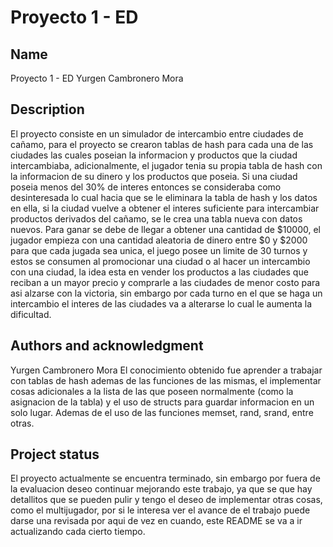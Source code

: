 # Proyecto 1 - ED


## Name
Proyecto 1 - ED
Yurgen Cambronero Mora

## Description
El proyecto consiste en un simulador de intercambio entre ciudades de cañamo, para el proyecto se crearon tablas de hash para cada una de las ciudades las cuales poseian la informacion y productos que la ciudad intercambiaba, adicionalmente, el jugador tenia su propia tabla de hash con la informacion de su dinero y los productos que poseia. Si una ciudad poseia menos del 30% de interes entonces se consideraba como desinteresada lo cual hacia que se le eliminara la tabla de hash y los datos en ella, si la ciudad vuelve a obtener el interes suficiente para intercambiar productos derivados del cañamo, se le crea una tabla nueva con datos nuevos. Para ganar se debe de llegar a obtener una cantidad de $10000, el jugador empieza con una cantidad aleatoria de dinero entre $0 y $2000 para que cada jugada sea unica, el juego posee un limite de 30 turnos y estos se consumen al promocionar una ciudad o al hacer un intercambio con una ciudad, la idea esta en vender los productos a las ciudades que reciban a un mayor precio y comprarle a las ciudades de menor costo para asi alzarse con la victoria, sin embargo por cada turno en el que se haga un intercambio el interes de las ciudades va a alterarse lo cual le aumenta la dificultad.

## Authors and acknowledgment
Yurgen Cambronero Mora
El conocimiento obtenido fue aprender a trabajar con tablas de hash ademas de las funciones de las mismas, el implementar cosas adicionales a la lista de las que poseen normalmente (como la asignacion de la tabla) y el uso de structs para guardar informacion en un solo lugar. Ademas de el uso de las funciones memset, rand, srand, entre otras.

## Project status
El proyecto actualmente se encuentra terminado, sin embargo por fuera de la evaluacion deseo continuar mejorando este trabajo, ya que se que hay detallitos que se pueden pulir y tengo el deseo de implementar otras cosas, como el multijugador, por si le interesa ver el avance de el trabajo puede darse una revisada por aqui de vez en cuando, este README se va a ir actualizando cada cierto tiempo.

